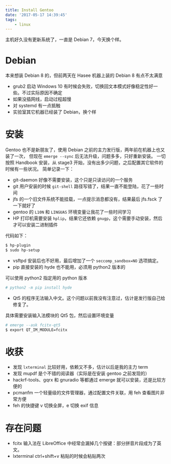 ```yaml
---
title: Install Gentoo
date: '2017-05-17 14:39:45'
tags:
    - linux
---
```


主机好久没有更新系统了，一直是 Debian 7，今天换个样。

<!--more-->

# Debian

本来想装 Debian 8 的，但前两天在 Hasee 机器上装的 Debian 8 有点不太满意
* grub2 启动 Windows 10 有时候会失败，切换回文本模式好像稳定性好一些。不过实际原因不确定
* 如果没插网线，启动过程超慢
* 对 systemd 有一点抵触
* 实验室其它机器已经装了 Debian，换个样

# 安装

Gentoo 也不是新朋友了，使用 Debian 之前的主力发行版，两年前在机器上也又装了一次，
但现在 `emerge --sync` 后无法升级，问题多多，只好重新安装。
一切按照 Handbook 安装，从 stage3 开始，没有出多少问题，之后配置其它软件的时候有一些状况。
简单记录一下：

* git-daemon 好像不需要安装，这个只是只读访问的一个服务
* git 用户安装的时候 `git-shell` 路径写错了，结果一直不能登陆，花了一些时间
* jfs 的一个旧文件系统不能挂载，一点提示消息都没有，结果最后 jfs.fsck 了一下就好了
* gentoo 的 `L10N` 和 `LINGUAS` 环境变量让我花了一些时间学习
* HP 打印机需要安装 `hplip`，结果它还依赖 `gnugp`，这个需要手动安装，然后才可以安装二进制插件

代码如下：

```bash
$ hp-plugin
$ sudo hp-setup
```

* vsftpd 安装后也不好用，最后增加了一个 `seccomp_sandbox=NO` 选项搞定。
* pip 直接安装的 hyde 也不能用，必须用 python2 版本的

可以使用 python2 指定用的 python 版本

```bash
# python2 -m pip install hyde
```

* Qt5 的程序无法输入中文。这个问题以前我没有注意过，估计是发行版自己给修复了。

具体需要安装输入法模块的 Qt5 包，然后设置环境变量

```bash
# emerge --ask fcitx-qt5
$ export QT_IM_MODULE=fcitx
```

# 收获

* 发现 `lxterminal` 比较好用，依赖又不多，估计以后是我的主力 term
* 发现 mupdf 是个不错的阅读器（实际是在安装 gentoo 之前发现的）
* hackrf-tools、gqrx 和 gnuradio 等都通过 emerge 就可以安装，还是比较方便的
* pcmanfm 一个轻量级的文件管理器，通过配置文件关联，用 feh 查看图片非常方便
* feh 的快捷键 v 切换全屏，e 切换 exif 信息

# 存在问题

* fcitx 输入法在 LibreOffice 中经常会漏掉几个按键：部分拼音片段成为了英文。
* lxterminal ctrl+shift+v 粘贴的时候会粘贴两次